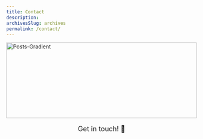 ```yaml
---
title: Contact
description: 
archivesSlug: archives
permalink: /contact/
---
```


<img src="/site/images/contact.jpg.webp" alt="Posts-Gradient" style="max-width: 100%; height: 200px; width: 100%;">

<div>
    <p style="display: flex; justify-content: center; font-size: 18px;">Get in touch! 👋</p>
    <p style="display: flex; justify-content: center;"></p>
</div>


<div style="text-decoration: none; text-align: center; margin-top: q0px;">
      <a href="https://github.com/harinallaparaju" target="_blank" style=" text-decoration: none; margin: 0 5px;">
        <i class="fa-brands fa-github" style="font-size: 22px;"></i>
      </a>
      <a href="https://www.linkedin.com/in/surya-narayana-raju-nallaparaju-99b4b2217/" target="_blank" style="text-decoration: none; margin: 0 5px;">
        <i class="fa-brands fa-linkedin-in" style="font-size: 23px;"></i>
      </a>
      
</div>